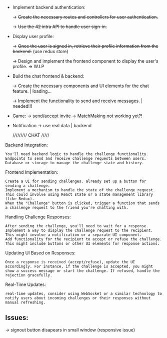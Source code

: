 - Implement backend authentication:

    -> <strike>Create the necessary routes and controllers for user authentication. </strike>
    
    -> <strike>Use the 42 intra API to handle user sign-in. </strike>

- Display user profile:

    -> <strike>Once the user is signed in, retrieve their profile information from the backend.</strike> (use redux store)
  
    -> Design and implement the frontend component to display the user's profile. => W.I.P
	
- Build the chat frontend & backend: 

    -> Create the necessary components and UI elements for the chat feature. | loading...
  
    -> Implement the functionality to send and receive messages. | needed!!!

- Game:
    -> send/accept invite
    -> MatchMaking not working yet?!
- Notification
    -> use real data | backend

    ///////// CHAT /////

Backend Integration:

    You'll need backend logic to handle the challenge functionality.
    Endpoints to send and receive challenge requests between users.
    Database or storage to manage the challenge state and history.

Frontend Implementation:

    Create a UI for sending challenges. already set up a button for sending a challenge.
    Implement a mechanism to handle the state of the challenge request. This could involve using React state or a state management library (like Redux).
    When the "Challenge" button is clicked, trigger a function that sends a challenge request to the friend you're chatting with.

Handling Challenge Responses:

    After sending the challenge, you'll need to wait for a response.
    Implement a way to display the challenge request to the recipient. This might involve a notification or a separate UI component.
    Add functionality for the recipient to accept or refuse the challenge. This might include buttons or other UI elements for response actions.

Updating UI Based on Responses:

    Once a response is received (accept/refuse), update the UI accordingly. For instance, if the challenge is accepted, you might show a success message or start the challenge. If refused, handle the rejection gracefully.

Real-Time Updates:

    real-time updates, consider using WebSocket or a similar technology to notify users about incoming challenges or their responses without manual refreshing.

## Issues:
   ->  signout button disapears in small window (responsive issue)
